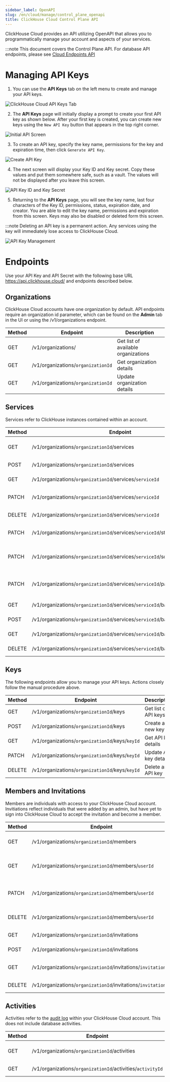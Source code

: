 ```yaml
---
sidebar_label: OpenAPI
slug: /en/cloud/manage/control_plane_openapi
title: ClickHouse Cloud Control Plane API
---
```


ClickHouse Cloud provides an API utilizing OpenAPI that allows you to programmatically manage your account and aspects of your services.

:::note This document covers the Control Plane API. For database API endpoints, please see [Cloud Endpoints API](/docs/en/cloud/security/ip-egress-traffic-list)

# Managing API Keys

1. You can use the **API Keys** tab on the left menu to create and manage your API keys.

  ![ClickHouse Cloud API Keys Tab](@site/docs/en/_snippets/images/openapi1.png)

2. The **API Keys** page will initially display a prompt to create your first API key as shown below. After your first key is created, you can create new keys using the `New API Key` button that appears in the top right corner.

  ![Initial API Screen](@site/docs/en/_snippets/images/openapi2.png) 
  
3. To create an API key, specify the key name, permissions for the key and expiration time, then click `Generate API Key`.

  ![Create API Key](@site/docs/en/_snippets/images/openapi3.png)
  
4. The next screen will display your Key ID and Key secret. Copy these values and put them somewhere safe, such as a vault. The values will not be displayed after you leave this screen.

  ![API Key ID and Key Secret](@site/docs/en/_snippets/images/openapi4.png)
  
5. Returning to the **API Keys** page, you will see the key name, last four characters of the Key ID, permissions, status, expiration date, and creator. You are able to edit the key name, permissions and expiration from this screen. Keys may also be disabled or deleted form this screen.

:::note Deleting an API key is a permanent action. Any services using the key will immediately lose access to ClickHouse Cloud.

  ![API Key Management](@site/docs/en/_snippets/images/openapi5.png)


# Endpoints

Use your API Key and API Secret with the following base URL https://api.clickhouse.cloud/ and endpoints described below.

## Organizations

ClickHouse Cloud accounts have one organization by default. API endpoints require an organization id parameter, which can be found on the **Admin** tab in the UI or using the /v1/organizations endpoint.


| Method | Endpoint                                                                    | Description                                         |
| ------ | --------------------------------------------------------------------------- | --------------------------------------------------- |
| GET    | /v1/organizations/                                                          | Get list of available organizations                 | 
| GET    | /v1/organizations/`organizationId`                                          | Get organization details                            | 
| GET    | /v1/organizations/`organizationId`                                          | Update organization details                         | 


## Services

Services refer to ClickHouse instances contained within an account. 


| Method | Endpoint                                                                    | Description                                         |
| ------ | --------------------------------------------------------------------------- | --------------------------------------------------- |
| GET    | /v1/organizations/`organizationId`/services                                 | List organization services                          |
| POST   | /v1/organizations/`organizationId`/services                                 | Create new services                                 |
| GET    | /v1/organizations/`organizationId`/services/`serviceId`                     | Get service details                                 |
| PATCH  | /v1/organizations/`organizationId`/services/`serviceId`                     | Update service details                              |
| DELETE | /v1/organizations/`organizationId`/services/`serviceId`                     | Delete a service                                    |
| PATCH  | /v1/organizations/`organizationId`/services/`serviceId`/state               | Change service state                                |
| PATCH  | /v1/organizations/`organizationId`/services/`serviceId`/scaling             | Change service auto-scalaing                        |
| PATCH  | /v1/organizations/`organizationId`/services/`serviceId`/password            | Reset default account password                      |
| GET    | /v1/organizations/`organizationId`/services/`serviceId`/backups             | List backups                                        |
| POST   | /v1/organizations/`organizationId`/services/`serviceId`/backups             | Create new backup                                   |
| GET    | /v1/organizations/`organizationId`/services/`serviceId`/backups/`backupId'  | Get backup details                                  |
| DELETE | /v1/organizations/`organizationId`/services/`serviceId`/backups/`backupId'  | Delete a backup.                                    |

## Keys

The following endpoints allow you to manage your API keys. Actions closely follow the manual procedure above.


| Method | Endpoint                                                                    | Description                                         |
| ------ | --------------------------------------------------------------------------- | --------------------------------------------------- |
| GET    | /v1/organizations/`organizationId`/keys                                     | Get list of API keys                                | 
| POST   | /v1/organizations/`organizationId`/keys                                     | Create a new key                                    |  
| GET    | /v1/organizations/`organizationId`/keys/`keyId`                             | Get API key details                                 |
| PATCH  | /v1/organizations/`organizationId`/keys/`keyId`                             | Update API key details                              |
| DELETE | /v1/organizations/`organizationId`/keys/`keyId`                             | Delete an API key                                   |

## Members and Invitations

Members are individuals with access to your ClickHouse Cloud account. Invitiations reflect individuals that were added by an admin, but have yet to sign into ClickHouse Cloud to accept the invitation and become a member.


| Method | Endpoint                                                                    | Description                                         |
| ------ | --------------------------------------------------------------------------- | --------------------------------------------------- |
| GET    | /v1/organizations/`organizationId`/members                                  | List organization members                           | 
| GET    | /v1/organizations/`organizationId`/members/`userId`                         | Get an organization member's  details               |
| PATCH  | /v1/organizations/`organizationId`/members/`userId`                         | Update an organization member's details             |
| DELETE | /v1/organizations/`organizationId`/members/`userId`                         | Remove an organization member                       |
| GET    | /v1/organizations/`organizationId`/invitations                              | List invitations                                    | 
| POST   | /v1/organizations/`organizationId`/invitations                              | Create invitations                                  |
| GET    | /v1/organizations/`organizationId`/invitations/`invitationId`               | Get invitation details                              | 
| DELETE | /v1/organizations/`organizationId`/invitations/`invitationId`               | Delete invitation                                   | 

## Activities

Activities refer to the [audit log](/docs/en/cloud/security/organization-activity) within your ClickHouse Cloud account. This does not include database activities.


| Method | Endpoint                                                                    | Description                                         |
| ------ | --------------------------------------------------------------------------- | --------------------------------------------------- |
| GET    | /v1/organizations/`organizationId`/activities                               | List organization activities                        |
| GET    | /v1/organizations/`organizationId`/activities/`activityId`                  | Get activity details                                |
